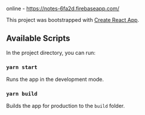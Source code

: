 online - https://notes-6fa2d.firebaseapp.com/


This project was bootstrapped with [Create React App](https://github.com/facebook/create-react-app).

## Available Scripts

In the project directory, you can run:

### `yarn start`

Runs the app in the development mode.


### `yarn build`

Builds the app for production to the `build` folder.
